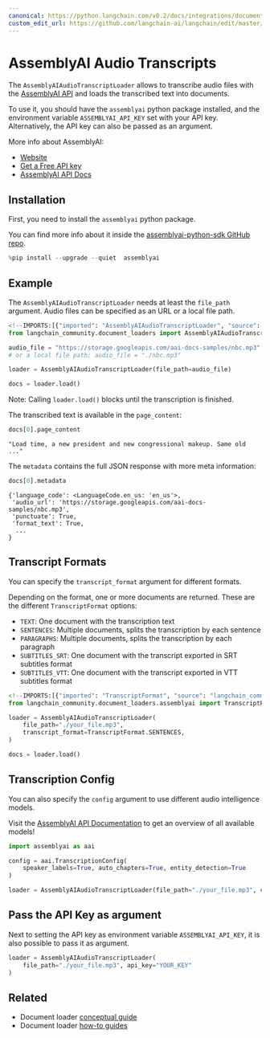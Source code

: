 ```yaml
---
canonical: https://python.langchain.com/v0.2/docs/integrations/document_loaders/assemblyai/
custom_edit_url: https://github.com/langchain-ai/langchain/edit/master/docs/docs/integrations/document_loaders/assemblyai.ipynb
---
```


# AssemblyAI Audio Transcripts

The `AssemblyAIAudioTranscriptLoader` allows to transcribe audio files with the [AssemblyAI API](https://www.assemblyai.com) and loads the transcribed text into documents.

To use it, you should have the `assemblyai` python package installed, and the
environment variable `ASSEMBLYAI_API_KEY` set with your API key. Alternatively, the API key can also be passed as an argument.

More info about AssemblyAI:

- [Website](https://www.assemblyai.com/)
- [Get a Free API key](https://www.assemblyai.com/dashboard/signup)
- [AssemblyAI API Docs](https://www.assemblyai.com/docs)

## Installation

First, you need to install the `assemblyai` python package.

You can find more info about it inside the [assemblyai-python-sdk GitHub repo](https://github.com/AssemblyAI/assemblyai-python-sdk).

```python
%pip install --upgrade --quiet  assemblyai
```

## Example

The `AssemblyAIAudioTranscriptLoader` needs at least the `file_path` argument. Audio files can be specified as an URL or a local file path.

```python
<!--IMPORTS:[{"imported": "AssemblyAIAudioTranscriptLoader", "source": "langchain_community.document_loaders", "docs": "https://api.python.langchain.com/en/latest/document_loaders/langchain_community.document_loaders.assemblyai.AssemblyAIAudioTranscriptLoader.html", "title": "AssemblyAI Audio Transcripts"}]-->
from langchain_community.document_loaders import AssemblyAIAudioTranscriptLoader

audio_file = "https://storage.googleapis.com/aai-docs-samples/nbc.mp3"
# or a local file path: audio_file = "./nbc.mp3"

loader = AssemblyAIAudioTranscriptLoader(file_path=audio_file)

docs = loader.load()
```

Note: Calling `loader.load()` blocks until the transcription is finished.

The transcribed text is available in the `page_content`:

```python
docs[0].page_content
```

```
"Load time, a new president and new congressional makeup. Same old ..."
```

The `metadata` contains the full JSON response with more meta information:

```python
docs[0].metadata
```

```
{'language_code': <LanguageCode.en_us: 'en_us'>,
 'audio_url': 'https://storage.googleapis.com/aai-docs-samples/nbc.mp3',
 'punctuate': True,
 'format_text': True,
  ...
}
```

## Transcript Formats

You can specify the `transcript_format` argument for different formats.

Depending on the format, one or more documents are returned. These are the different `TranscriptFormat` options:

- `TEXT`: One document with the transcription text
- `SENTENCES`: Multiple documents, splits the transcription by each sentence
- `PARAGRAPHS`: Multiple documents, splits the transcription by each paragraph
- `SUBTITLES_SRT`: One document with the transcript exported in SRT subtitles format
- `SUBTITLES_VTT`: One document with the transcript exported in VTT subtitles format

```python
<!--IMPORTS:[{"imported": "TranscriptFormat", "source": "langchain_community.document_loaders.assemblyai", "docs": "https://api.python.langchain.com/en/latest/document_loaders/langchain_community.document_loaders.assemblyai.TranscriptFormat.html", "title": "AssemblyAI Audio Transcripts"}]-->
from langchain_community.document_loaders.assemblyai import TranscriptFormat

loader = AssemblyAIAudioTranscriptLoader(
    file_path="./your_file.mp3",
    transcript_format=TranscriptFormat.SENTENCES,
)

docs = loader.load()
```

## Transcription Config

You can also specify the `config` argument to use different audio intelligence models.

Visit the [AssemblyAI API Documentation](https://www.assemblyai.com/docs) to get an overview of all available models!

```python
import assemblyai as aai

config = aai.TranscriptionConfig(
    speaker_labels=True, auto_chapters=True, entity_detection=True
)

loader = AssemblyAIAudioTranscriptLoader(file_path="./your_file.mp3", config=config)
```

## Pass the API Key as argument

Next to setting the API key as environment variable `ASSEMBLYAI_API_KEY`, it is also possible to pass it as argument.

```python
loader = AssemblyAIAudioTranscriptLoader(
    file_path="./your_file.mp3", api_key="YOUR_KEY"
)
```

## Related

- Document loader [conceptual guide](/docs/concepts/#document-loaders)
- Document loader [how-to guides](/docs/how_to/#document-loaders)